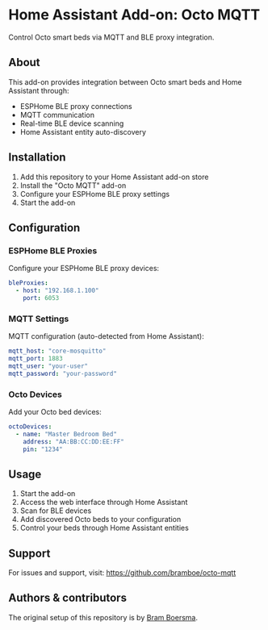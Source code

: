 # Home Assistant Add-on: Octo MQTT

Control Octo smart beds via MQTT and BLE proxy integration.

## About

This add-on provides integration between Octo smart beds and Home Assistant through:
- ESPHome BLE proxy connections
- MQTT communication
- Real-time BLE device scanning
- Home Assistant entity auto-discovery

## Installation

1. Add this repository to your Home Assistant add-on store
2. Install the "Octo MQTT" add-on
3. Configure your ESPHome BLE proxy settings
4. Start the add-on

## Configuration

### ESPHome BLE Proxies

Configure your ESPHome BLE proxy devices:

```yaml
bleProxies:
  - host: "192.168.1.100"
    port: 6053
```

### MQTT Settings

MQTT configuration (auto-detected from Home Assistant):

```yaml
mqtt_host: "core-mosquitto"
mqtt_port: 1883
mqtt_user: "your-user"
mqtt_password: "your-password"
```

### Octo Devices

Add your Octo bed devices:

```yaml
octoDevices:
  - name: "Master Bedroom Bed"
    address: "AA:BB:CC:DD:EE:FF"
    pin: "1234"
```

## Usage

1. Start the add-on
2. Access the web interface through Home Assistant
3. Scan for BLE devices
4. Add discovered Octo beds to your configuration
5. Control your beds through Home Assistant entities

## Support

For issues and support, visit: https://github.com/bramboe/octo-mqtt

## Authors & contributors

The original setup of this repository is by [Bram Boersma](https://github.com/bramboe). 